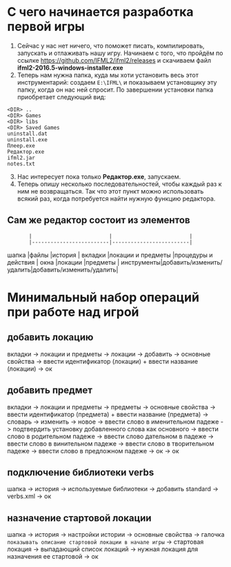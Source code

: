 # С чего начинается разработка первой игры
1. Сейчас у нас нет ничего, что поможет писать, компилировать, запускать и отлаживать нашу игру. 
Начинаем с того, что пройдём по ссылке https://github.com/IFML2/ifml2/releases и скачиваем файл **ifml2-2016.5-windows-installer.exe**
2. Теперь нам нужна папка, куда мы хоти установить весь этот инструментарий: 
cоздаем ```E:\IFML\``` и показываем установщику эту папку, когда он нас ней спросит.
По завершении установки папка приобретает следующий вид:
```
<DIR> ..
<DIR> Games
<DIR> libs
<DIR> Saved Games
uninstall.dat
uninstall.exe
Плеер.exe
Редактор.exe
ifml2.jar
notes.txt
```
3. Нас интересует пока только **Редактор.exe**, запускаем.
4. Теперь опишу несколько последовательностей, чтобы каждый раз к ним не возвращаться. Так что этот пункт можно использовать всякий раз, когда потребуется найти нужную функцию редактора.
## Сам же редактор состоит из элементов
           |                         |                         |
           |-------------------------|-------------------------|
шапка      |файлы                    |история                  |
вкладки    |локации и предметы       |процедуры и действия     |
окна       |локации                  |предметы                 |
инструменты|добавить/изменить/удалить|добавить/изменить/удалить|

# Минимальный набор операций при работе над игрой
## добавить локацию
вкладки -> локации и предметы -> локации -> добавить -> основные свойства -> ввести идентификатор (локации) + ввести название (локации) -> ок
## добавить предмет
вкладки -> локации и предметы -> предметы -> основные свойства -> ввести идентификатор (предмета) + ввести название (предмета) -> словарь -> изменить -> новое -> ввести слово в именительном падеже -> подтвердить установку добавленного слова как основного ->  ввести слово в родительном падеже -> ввести слово дательном в падеже -> ввести слово в винительном падеже -> ввести слово в творительном падеже -> ввести слово в предложном падеже -> ок -> ок
## подключение библиотеки verbs
шапка -> история -> используемые библиотеки -> добавить standard -> verbs.xml -> ок
## назначение стартовой локации
шапка -> история -> настройки истории -> основные свойства -> галочка ```показывать описание стартовой локации в начале игры``` -> стартовая локация -> выпадающий список локаций -> нужная локация для назначения ее стартовой -> ок

